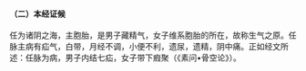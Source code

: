#### （二）本经证候

任为诸阴之海，主胞胎，是男子藏精气，女子维系胞胎的所在，故称生气之原。任脉主病有疝气，白带，月经不调，小便不利，遗尿，遗精，阴中痛。正如经文所述：任脉为病，男子内结七疝，女子带下瘕聚（《素问•骨空论》）。
 